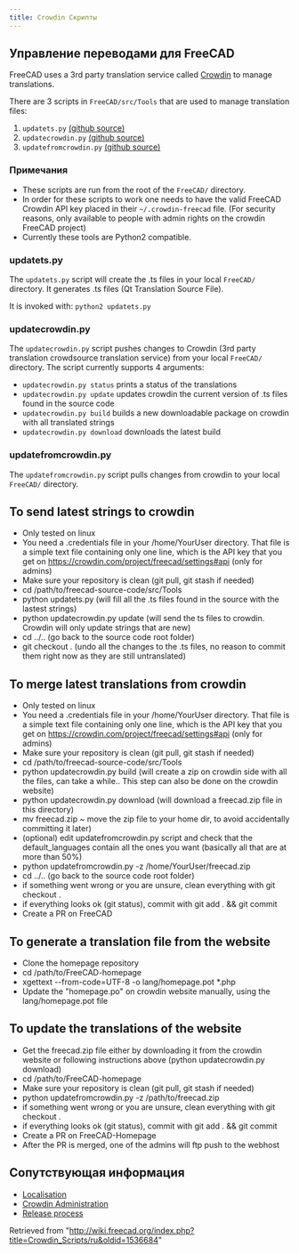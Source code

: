 ```yaml
---
title: Crowdin Скрипты
---
```

## Управление переводами для FreeCAD

FreeCAD uses a 3rd party translation service called [Crowdin](https://crowdin.com/project/freecad) to manage translations.

There are 3 scripts in `FreeCAD/src/Tools` that are used to manage translation files:

1. `updatets.py` [(github source)](https://github.com/FreeCAD/FreeCAD/blob/master/src/Tools/updatets.py)
2. `updatecrowdin.py` [(github source)](https://github.com/FreeCAD/FreeCAD/blob/master/src/Tools/updatecrowdin.py)
3. `updatefromcrowdin.py` [(github source)](https://github.com/FreeCAD/FreeCAD/blob/master/src/Tools/updatefromcrowdin.py)

### Примечания

* These scripts are run from the root of the `FreeCAD/` directory.
* In order for these scripts to work one needs to have the valid FreeCAD Crowdin API key placed in their `~/.crowdin-freecad` file. (For security reasons, only available to people with admin rights on the crowdin FreeCAD project)
* Currently these tools are Python2 compatible.

### updatets.py

The `updatets.py` script will create the .ts files in your local `FreeCAD/` directory. It generates .ts files (Qt Translation Source File).

It is invoked with:
`python2 updatets.py`

### updatecrowdin.py

The `updatecrowdin.py` script pushes changes to Crowdin (3rd party translation crowdsource translation service) from your local `FreeCAD/` directory. The script currently supports 4 arguments:

* `updatecrowdin.py status` prints a status of the translations
* `updatecrowdin.py update` updates crowdin the current version of .ts files found in the source code
* `updatecrowdin.py build` builds a new downloadable package on crowdin with all translated strings
* `updatecrowdin.py download` downloads the latest build

### updatefromcrowdin.py

The `updatefromcrowdin.py` script pulls changes from crowdin to your local `FreeCAD/` directory.

## To send latest strings to crowdin

* Only tested on linux
* You need a .credentials file in your /home/YourUser directory. That file is a simple text file containing only one line, which is the API key that you get on <https://crowdin.com/project/freecad/settings#api> (only for admins)
* Make sure your repository is clean (git pull, git stash if needed)
* cd /path/to/freecad-source-code/src/Tools
* python updatets.py (will fill all the .ts files found in the source with the lastest strings)
* python updatecrowdin.py update (will send the ts files to crowdin. Crowdin will only update strings that are new)
* cd ../.. (go back to the source code root folder)
* git checkout . (undo all the changes to the .ts files, no reason to commit them right now as they are still untranslated)

## To merge latest translations from crowdin

* Only tested on linux
* You need a .credentials file in your /home/YourUser directory. That file is a simple text file containing only one line, which is the API key that you get on <https://crowdin.com/project/freecad/settings#api> (only for admins)
* Make sure your repository is clean (git pull, git stash if needed)
* cd /path/to/freecad-source-code/src/Tools
* python updatecrowdin.py build (will create a zip on crowdin side with all the files, can take a while.. This step can also be done on the crowdin website)
* python updatecrowdin.py download (will download a freecad.zip file in this directory)
* mv freecad.zip ~ move the zip file to your home dir, to avoid accidentally committing it later)
* (optional) edit updatefromcrowdin.py script and check that the default\_languages contain all the ones you want (basically all that are at more than 50%)
* python updatefromcrowdin.py -z /home/YourUser/freecad.zip
* cd ../.. (go back to the source code root folder)
* if something went wrong or you are unsure, clean everything with git checkout .
* if everything looks ok (git status), commit with git add . && git commit
* Create a PR on FreeCAD

## To generate a translation file from the website

* Clone the homepage repository
* cd /path/to/FreeCAD-homepage
* xgettext --from-code=UTF-8 -o lang/homepage.pot \*.php
* Update the "homepage.po" on crowdin website manually, using the lang/homepage.pot file

## To update the translations of the website

* Get the freecad.zip file either by downloading it from the crowdin website or following instructions above (python updatecrowdin.py download)
* cd /path/to/FreeCAD-homepage
* Make sure your repository is clean (git pull, git stash if needed)
* python updatefromcrowdin.py -z /path/to/freecad.zip
* if something went wrong or you are unsure, clean everything with git checkout .
* if everything looks ok (git status), commit with git add . && git commit
* Create a PR on FreeCAD-Homepage
* After the PR is merged, one of the admins will ftp push to the webhost

## Сопутствующая информация

* [Localisation](/Localisation "Localisation")
* [Crowdin Administration](/Crowdin_Administration "Crowdin Administration")
* [Release process](/Release_process "Release process")

Retrieved from "<http://wiki.freecad.org/index.php?title=Crowdin_Scripts/ru&oldid=1536684>"